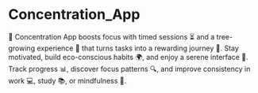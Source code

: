 # Concentration_App
🌱 Concentration App boosts focus with timed sessions ⏳ and a tree-growing experience 🌳 that turns tasks into a rewarding journey 🎉. Stay motivated, build eco-conscious habits 🌍, and enjoy a serene interface 🌿. Track progress 📊, discover focus patterns 🔍, and improve consistency in work 💻, study 📚, or mindfulness 🧘.
